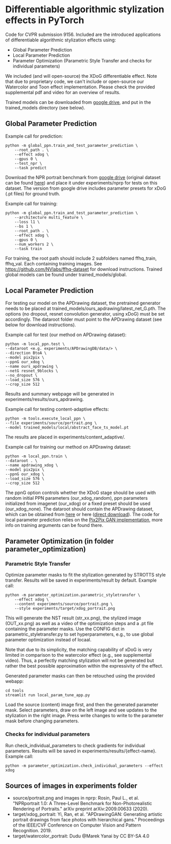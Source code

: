 # Differentiable algorithmic stylization effects in PyTorch

Code for CVPR submission 9156. Included are the introduced applications of differentiable algorithmic stylization effects using:

- Global Parameter Prediction
- Local Parameter Prediction
- Parameter Optimization (Parametric Style Transfer and checks for individual parameters)

We included (and will open-source) the XDoG differentiable effect. 
Note that due to proprietary code, we can't include or open-source our Watercolor and Toon effect implementation. Please check the provided supplemental pdf and video for an overview of results.

Trained models can be downloaded from [google drive](https://drive.google.com/drive/folders/1WdRDw7-ivrpXNmbccMJ4HbtrV-zloD9o?usp=sharing), and put in the trained_models directory (see below).


## Global Parameter Prediction
Example call for prediction:
```
python -m global_ppn.train_and_test_parameter_prediction \
    --root_path . \
    --effect xdog \
    --gpus 0 \
    --test_npr \
    --task predict
```

Download the NPR portrait benchmark from [google drive](https://drive.google.com/drive/folders/1roLV3A8EIH2UAfTcfnR1jZVs6pJkLwMJ?usp=sharing) (original dataset can be found [here](http://users.cs.cf.ac.uk/Paul.Rosin/NPRportraitV01/)) and place it under experiments/nprp for tests on this dataset. The version from google drive includes parameter presets for xDoG (.pt files) for ground truth.

Example call for training:
```
python -m global_ppn.train_and_test_parameter_prediction \
    --architecture multi_feature \
    --loss l1 \
    --bs 1 \
    --root_path . \
    --effect xdog \
    --gpus 0 \
    --num_workers 2 \
    --task train
```
For training, the root path should include 2 subfolders named ffhq_train, ffhq_val. Each containing training images.
See https://github.com/NVlabs/ffhq-dataset for download instructions.
Trained global models can be found under trained_models/global.


## Local Parameter Prediction
For testing our model on the APDrawing dataset, the pretrained generator needs to be placed at trained_models/ours_apdrawing/latest_net_G.pth. The options (no dropout, resnet convolution generator, using xDoG) must be set accordingly. The dataroot folder must point to the APDrawing dataset (see below for download instructions). 

Example call for test (our method on APDrawing dataset):
```
python -m local_ppn.test \
--dataroot <e.g. experiments/APDrawingDB/data/> \
--direction BtoA \
--model pix2pix \
--ppnG our_xdog \
--name ours_apdrawing \
--netG resnet_9blocks \
--no_dropout \
--load_size 576 \
--crop_size 512
```
Results and summary webpage will be generated in experiments/results/ours_apdrawing.

Example call for testing content-adaptive effects:
```
python -m tools.execute_local_ppn \
--file experiments/source/portrait.png \
--model trained_models/local/abstract_face_ts_model.pt
```
The results are placed in experiments/content_adaptive/.

Example call for training our method on APDrawing dataset:
```
python -m local_ppn.train \
--dataroot . \
--name apdrawing_xdog \
--model pix2pix \
--ppnG our_xdog \
--load_size 576 \
--crop_size 512
```
The ppnG option controls whether the XDoG stage should be used with random initial PPN parameters (our_xdog_random), ppn parameters initialized from imagenet (our_xdog) or a fixed preset should be used (our_xdog_none).
The dataroot should contain the APDrawing dataset, which can be obtained from [here](https://github.com/yiranran/APDrawingGAN) or here ([direct download](https://cg.cs.tsinghua.edu.cn/people/~Yongjin/APDrawingDB.zip)).
The code for local parameter prediction relies on the [Pix2Pix GAN implementation](https://github.com/junyanz/pytorch-CycleGAN-and-pix2pix), more info on training arguments can be found there.

## Parameter Optimization (in folder parameter_optimization)
### Parametric Style Transfer
Optimize parameter masks to fit the stylization generated by STROTTS style transfer. Results will be saved in experiments/result by default.
Example call:
```
python -m parameter_optimization.parametric_styletransfer \
    --effect xdog \
    --content experiments/source/portrait.png \
    --style experiments/target/xdog_portrait.png
```
This will generate the NST result (str_xx.png), the stylized image (OUT_xx.png) as well as a video of the optimization steps and a .pt file containing the parameter masks.
Use the CONFIG dict in parametric_styletransfer.py to set hyperparameters, e.g., to use global parameter optimization instead of locaal.

Note that due to its simplicity, the matching capability of xDoG is very limited in comparison to the watercolor effect (e.g., see supplemental video). Thus, a perfectly matching stylization will not be generated but rather the best possible approximation  within the expressivity of the effect.

Generated parameter masks can then be retouched using the provided webapp:
```
cd tools
streamlit run local_param_tune_app.py
```
Load the source (content) image first, and then the generated parameter mask. Select parameters, draw on the left image and see updates to the stylization in the right image. Press write changes to write to the parameter mask before changing parameters.

### Checks for individual parameters
Run check_individual_parameters to check gradients for individual parameters. Results will be saved in experiments/results/{effect-name}.
Example call:
```
python -m parameter_optimization.check_individual_parameters --effect xdog
```


## Sources of images in experiments folder
- source/portrait.png and images in nprp: Rosin, Paul L., et al. "NPRportrait 1.0: A Three-Level Benchmark for Non-Photorealistic Rendering of Portraits." arXiv preprint arXiv:2009.00633 (2020).
- target/xdog_portrait: Yi, Ran, et al. "APDrawingGAN: Generating artistic portrait drawings from face photos with hierarchical gans." Proceedings of the IEEE/CVF Conference on Computer Vision and Pattern Recognition. 2019.
- target/watercolor_portrait: Dudu @Marek Yanai by CC BY-SA 4.0